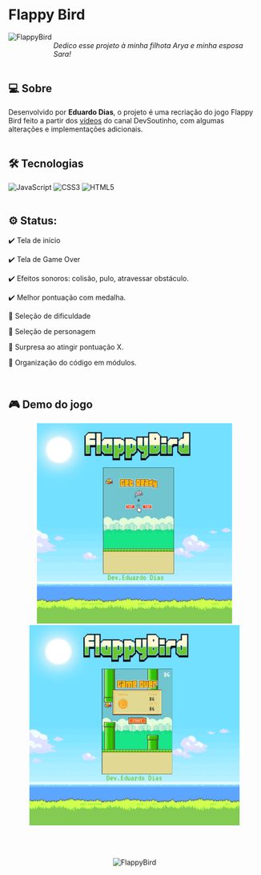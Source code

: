 # Flappy Bird 
<img align="left" alt="FlappyBird" src="https://images.gamebanana.com/img/ico/sprays/538578b593b47.gif" width="90" height="90" a href="https://eduardoazvdias.github.io/flappybird/">
<br>
<i>Dedico esse projeto à minha filhota Arya e minha esposa Sara!</i><br><br>

## 💻 Sobre

Desenvolvido por <b>Eduardo Dias</b>, o projeto é uma recriação do jogo Flappy Bird feito a partir dos <a href="https://www.youtube.com/watch?v=jOAU81jdi-c&list=PLTcmLKdIkOWmeNferJ292VYKBXydGeDej">vídeos</a> do canal DevSoutinho, com algumas alterações e implementações adicionais. <br><br>

## 🛠 Tecnologias

![JavaScript](https://img.shields.io/badge/javascript-%23323330.svg?style=for-the-badge&logo=javascript&logoColor=%23F7DF1E)
![CSS3](https://img.shields.io/badge/css3-%231572B6.svg?style=for-the-badge&logo=css3&logoColor=white)
![HTML5](https://img.shields.io/badge/html5-%23E34F26.svg?style=for-the-badge&logo=html5&logoColor=white)
<br><br>

## ⚙ Status:

:heavy_check_mark: Tela de início
 
:heavy_check_mark: Tela de Game Over
  
:heavy_check_mark: Efeitos sonoros: colisão, pulo, atravessar obstáculo.

:heavy_check_mark: Melhor pontuação com medalha.

:hammer: Seleção de dificuldade

:hammer: Seleção de personagem

:hammer: Surpresa ao atingir pontuação X.

:hammer: Organização do código em módulos.

<br>

##  :video_game: Demo do jogo

<p align="center">
  <img alt="FlappyBird" src="./imgs-game/jogo2.PNG" height=400/>
  <img alt="FlappyBird" src="./imgs-game/jogo1.PNG" height=400/>
</p><br><br>

<p align="center">
  <img alt="FlappyBird" src="./imgs-game/gameplay.gif" height=400/>
</p>
